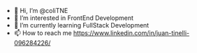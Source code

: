 - 👋 Hi, I’m @coliTNE
- 👀 I’m interested in FrontEnd Development
- 🌱 I’m currently learning FullStack Development
- 📫 How to reach me https://www.linkedin.com/in/juan-tinelli-096284226/

<!---
coliTNE/coliTNE is a ✨ special ✨ repository because its `README.md` (this file) appears on your GitHub profile.
You can click the Preview link to take a look at your changes.
--->
